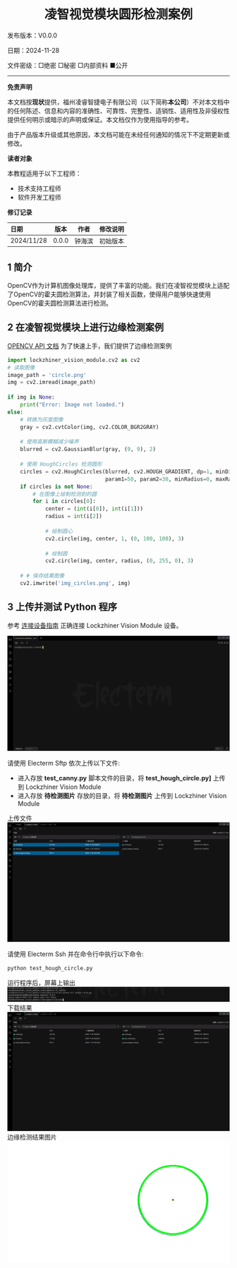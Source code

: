 <h1 align="center">凌智视觉模块圆形检测案例</h1>

发布版本：V0.0.0

日期：2024-11-28

文件密级：□绝密 □秘密 □内部资料 ■公开  

---

**免责声明**  

本文档按**现状**提供，福州凌睿智捷电子有限公司（以下简称**本公司**）不对本文档中的任何陈述、信息和内容的准确性、可靠性、完整性、适销性、适用性及非侵权性提供任何明示或暗示的声明或保证。本文档仅作为使用指导的参考。  

由于产品版本升级或其他原因，本文档可能在未经任何通知的情况下不定期更新或修改。  

**读者对象**  

本教程适用于以下工程师：  

- 技术支持工程师  
- 软件开发工程师  

**修订记录**  

| **日期**     | **版本** | **作者** | **修改说明** |
|:-----------| -------- |--------| ------------ |
| 2024/11/28 | 0.0.0    | 钟海滨    | 初始版本     |

## 1 简介

OpenCV作为计算机图像处理库，提供了丰富的功能。我们在凌智视觉模块上适配了OpenCV的霍夫圆检测算法，并封装了相关函数，使得用户能够快速使用OpenCV的霍夫圆检测算法进行检测。

## 2 在凌智视觉模块上进行边缘检测案例   
[OPENCV API 文档](../OpenCV_API.md)
为了快速上手，我们提供了边缘检测案例
```python
import lockzhiner_vision_module.cv2 as cv2
# 读取图像
image_path = 'circle.png'
img = cv2.imread(image_path)

if img is None:
    print("Error: Image not loaded.")
else:
    # 转换为灰度图像
    gray = cv2.cvtColor(img, cv2.COLOR_BGR2GRAY)

    # 使用高斯模糊减少噪声
    blurred = cv2.GaussianBlur(gray, (9, 9), 2)

    # 使用 HoughCircles 检测圆形
    circles = cv2.HoughCircles(blurred, cv2.HOUGH_GRADIENT, dp=1, minDist=50,
                               param1=50, param2=30, minRadius=0, maxRadius=0)
    if circles is not None:
        # 在图像上绘制检测到的圆
        for i in circles[0]:
            center = (int(i[0]), int(i[1]))
            radius = int(i[2])

            # 绘制圆心
            cv2.circle(img, center, 1, (0, 100, 100), 3)

            # 绘制圆
            cv2.circle(img, center, radius, (0, 255, 0), 3)

    # # 保存结果图像
    cv2.imwrite('img_circles.png', img)

```
## 3 上传并测试 Python 程序

参考 [连接设备指南](../../../docs/introductory_tutorial/connect_device_using_ssh.md) 正确连接 Lockzhiner Vision Module 设备。

![](../../../docs/introductory_tutorial/images/connect_device_using_ssh/ssh_success.png)

请使用 Electerm Sftp 依次上传以下文件:

- 进入存放 **test_canny.py** 脚本文件的目录，将 **test_hough_circle.py]** 上传到 Lockzhiner Vision Module
- 进入存放 **待检测图片** 存放的目录，将 **待检测图片** 上传到 Lockzhiner Vision Module

上传文件
![](./python/images/ssh.png)

请使用 Electerm Ssh 并在命令行中执行以下命令:

```bash
python test_hough_circle.py
```

运行程序后，屏幕上输出 
![](./python/images/img.png)
下载结果
![](./python/images/result.png)
边缘检测结果图片
![](./python/images/img_circles.png)



